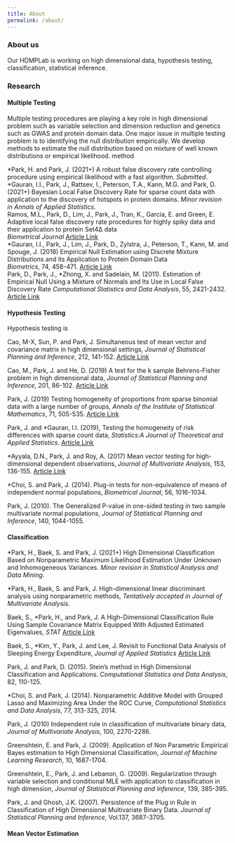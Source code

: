 ```yaml
---
title: About
permalink: /about/
---
```


### About us
Our HDMPLab is working on high dimensional data, hypothesis testing, classification, statistical inference.

### Research


#### Multiple Testing 
Multiple testing procedures are playing a key role in high dimensional problem such as variable selection and dimension reduction and 
genetics such as GWAS and protein domain data.  One major issue in multiple testing problem is to identifying the null distribution empirically.  We develop methods to estimate the null distribution based on mixture of well known distributions or empirical likelihood.  method 

*Park, H. and Park, J. (2021+)  A robust false discovery rate controlling procedure using  empirical likelihood with a fast algorithm. _Submitted_. <br>
 *Gauran, I.I., Park, J., Rattsev, I., Peterson, T.A., Kann, M.G. and  Park, D. (2021+) Bayesian Local False Discovery Rate for sparse count data with application to the discovery of hotspots in protein domains. _Minor revision in Annals of Applied Statistics._   <br>
Ramos, M.L., Park, D., Lim, J., Park, J., Tran, K.,  Garcia, E. and  Green, E. 
Adaptive local false discovery rate procedures for highly spiky data and their application to protein Set4Δ data <br>
_Biometrical Journal_   [Article Link](https://onlinelibrary.wiley.com/doi/full/10.1002/bimj.202000256) <br>
*Gauran, I.I., Park, J.,  Lim, J.,  Park,  D., Zylstra, J.,  Peterson, T., Kann, M. and  Spouge, J. (2018)
  Empirical Null Estimation using Discrete Mixture Distributions and its Application to Protein Domain Data  <br>
_Biometrics_, 74, 458-471. [Article Link](https://onlinelibrary.wiley.com/doi/full/10.1111/biom.12779) <br>
 Park, D., Park, J.,  *Zhong, X. and Sadelain, M. (2011). Estimation of Empirical Null Using a Mixture of Normals and Its Use in Local False Discovery Rate <bf> 
 _Computational Statistics and Data Analysis_, 55, 2421-2432. [Article Link](https://www.sciencedirect.com/science/article/pii/S0167947311000545?via%3Dihub)


#### Hypothesis Testing 
Hypothesis testing is 


Cao, M-X, Sun, P. and Park, J.  Simultaneous test of mean vector and covariance matrix in high dimensional settings, 
 _Journal of Statistical Planning and Inference_,  212,  141-152. [Article Link](https://www.sciencedirect.com/science/article/pii/S0378375820301051) 

Cao, M., Park, J. and He, D.  (2019)  A test for the k sample Behrens-Fisher problem in high dimensional data, 
_Journal of Statistical Planning and Inference_, 201, 86-102. [Article Link](https://www.sciencedirect.com/science/article/pii/S0378375818303562?via%3Dihub) 

Park, J.  (2019) Testing homogeneity of proportions from sparse binomial data with a large number of groups, 
_Annals of the Institute of Statistical Mathematics_, 71, 505-535.  [Article Link](https://link.springer.com/article/10.1007/s10463-018-0652-2) 

Park, J. and *Gauran, I.I. (2019), Testing the homogeneity of risk differences with sparse count data, 
_Statistics:A Journal of Theoretical and Applied Statistics_.   [Article Link](https://www.tandfonline.com/doi/full/10.1080/02331888.2019.1675162) 

*Ayyala, D.N., Park, J. and Roy, A. (2017) Mean vector testing for high-dimensional dependent observations, 
_Journal of Multivariate Analysis_, 153, 136-155. [Article Link](https://www.sciencedirect.com/science/article/pii/S0047259X16300999) 

*Choi, S. and Park, J. (2014). Plug-in tests for non-equivalence of means of independent normal populations, _Biometrical Journal_, 56, 1016-1034. 

Park, J. (2010). The Generalized P-value in one-sided testing in two sample multivariate normal populations, _Journal of Statistical Planning and Inference_, 140, 1044-1055.

#### Classification

*Park, H.,  Baek, S. and Park, J. (2021+) High Dimensional Classification Based on Nonparametric Maximum Likelihood Estimation Under Unknown and Inhomogeneous Variances.  _Minor revision in Statistical Analysis and Data Mining_. 

*Park, H.,  Baek, S. and Park, J.  High-dimensional linear discriminant analysis using nonparametric methods, 
_Tentatively accepted in Journal of Multivariate Analysis._  

Baek, S., *Park, H., and Park, J.  A High-Dimensional Classification Rule Using Sample Covariance Matrix Equipped With Adjusted Estimated Eigenvalues, 
 _STAT_ [Article Link](https://onlinelibrary.wiley.com/doi/full/10.1002/sta4.358) 

Baek, S., *Kim, Y.,  Park, J. and Lee, J.  Revisit to Functional Data Analysis of Sleeping Energy Expenditure, 
_Journal of Applied Statistics_ [Article Link](https://www.tandfonline.com/doi/full/10.1080/02664763.2020.1838457) 

 Park, J. and Park, D. (2015). Stein’s method in High Dimensional Classification and Applications. _Computational Statistics and Data Analysis_, 82, 110-125. 

 *Choi, S. and Park, J. (2014). Nonparametric Additive Model with Grouped Lasso and Maximizing Area Under the ROC Curve, _Computational Statistics and Data Analysis_, 77, 313-325, 2014. 

 Park, J. (2010) Independent rule in classification of multivariate binary data, _Journal of Multivariate Analysis_, 100, 2270-2286.

 Greenshtein, E. and Park, J.  (2009).  Application of Non Parametric Empirical Bayes estimation to High Dimensional Classification, _Journal of Machine Learning Research_, 10, 1687-1704. 

 Greenshtein, E., Park, J. and Lebanon, G.  (2009). Regularization through variable selection and conditional MLE with application to classification in high dimension, _Journal of Statistical Planning and Inference_, 139, 385-395. 

 Park, J. and Ghosh, J.K. (2007). Persistence of the Plug in Rule in Classification of High Dimensional Multivariate Binary Data. 
_Journal of Statistical Planning and Inference_, Vol.137,  3687-3705.

#### Mean Vector Estimation 







